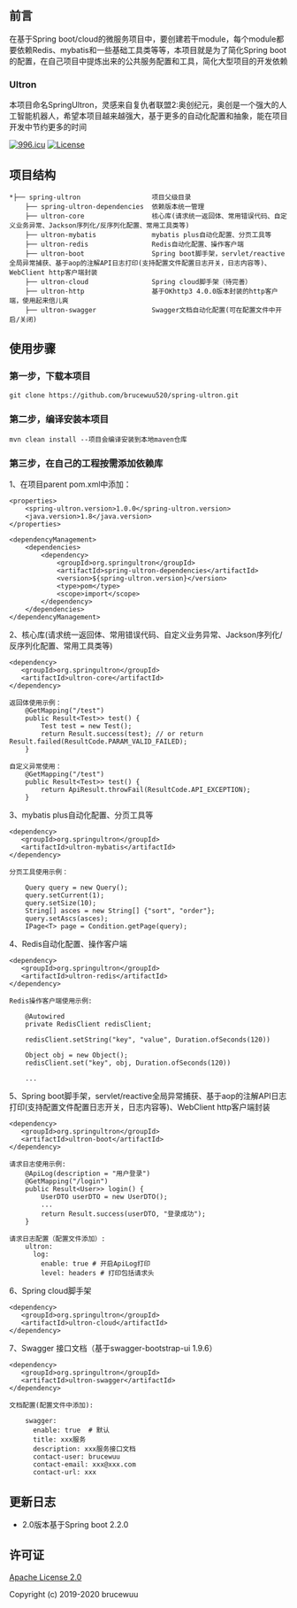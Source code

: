 ## 前言
在基于Spring boot/cloud的微服务项目中，要创建若干module，每个module都要依赖Redis、mybatis和一些基础工具类等等，本项目就是为了简化Spring boot的配置，在自己项目中提炼出来的公共服务配置和工具，简化大型项目的开发依赖

### Ultron
本项目命名SpringUltron，灵感来自复仇者联盟2:奥创纪元，奥创是一个强大的人工智能机器人，希望本项目越来越强大，基于更多的自动化配置和抽象，能在项目开发中节约更多的时间

[![996.icu](https://img.shields.io/badge/link-996.icu-red.svg)](https://996.icu)
[![License](https://img.shields.io/badge/apache-2.0-blue.svg?style=flat)](http://www.apache.org/licenses/ "Feel free to contribute.")

## 项目结构
```shell
*├── spring-ultron                  项目父级目录
    ├── spring-ultron-dependencies  依赖版本统一管理
    ├── ultron-core                 核心库(请求统一返回体、常用错误代码、自定义业务异常、Jackson序列化/反序列化配置、常用工具类等)
    ├── ultron-mybatis              mybatis plus自动化配置、分页工具等
    ├── ultron-redis                Redis自动化配置、操作客户端
    ├── ultron-boot                 Spring boot脚手架，servlet/reactive全局异常捕获、基于aop的注解API日志打印(支持配置文件配置日志开关，日志内容等)、WebClient http客户端封装
    ├── ultron-cloud                Spring cloud脚手架（待完善）
    ├── ultron-http                 基于OKhttp3 4.0.0版本封装的http客户端，使用起来倍儿爽
    ├── ultron-swagger              Swagger文档自动化配置(可在配置文件中开启/关闭)
```    

## 使用步骤

### 第一步，下载本项目

    git clone https://github.com/brucewuu520/spring-ultron.git
    
### 第二步，编译安装本项目

    mvn clean install --项目会编译安装到本地maven仓库
    
### 第三步，在自己的工程按需添加依赖库

1、在项目parent pom.xml中添加：

    <properties>
        <spring-ultron.version>1.0.0</spring-ultron.version>
        <java.version>1.8</java.version>
    </properties>

    <dependencyManagement>
        <dependencies>
            <dependency>
                <groupId>org.springultron</groupId>
                <artifactId>spring-ultron-dependencies</artifactId>
                <version>${spring-ultron.version}</version>
                <type>pom</type>
                <scope>import</scope>
            </dependency>
        </dependencies>
    </dependencyManagement>

2、核心库(请求统一返回体、常用错误代码、自定义业务异常、Jackson序列化/反序列化配置、常用工具类等)

    <dependency>
       <groupId>org.springultron</groupId>
       <artifactId>ultron-core</artifactId>
    </dependency>
    
    返回体使用示例：
        @GetMapping("/test")
        public Result<Test>> test() {
            Test test = new Test();
            return Result.success(test); // or return Result.failed(ResultCode.PARAM_VALID_FAILED);
        }
        
    自定义异常使用：
        @GetMapping("/test")
        public Result<Test>> test() {
            return ApiResult.throwFail(ResultCode.API_EXCEPTION);
        }
        
3、mybatis plus自动化配置、分页工具等

    <dependency>
       <groupId>org.springultron</groupId>
       <artifactId>ultron-mybatis</artifactId>
    </dependency> 
    
    分页工具使用示例：
    
        Query query = new Query();
        query.setCurrent(1);
        query.setSize(10);
        String[] asces = new String[] {"sort", "order"};
        query.setAscs(asces);
        IPage<T> page = Condition.getPage(query);
 
    
4、Redis自动化配置、操作客户端

    <dependency>
       <groupId>org.springultron</groupId>
       <artifactId>ultron-redis</artifactId>
    </dependency>
    
    Redis操作客户端使用示例:
    
        @Autowired
        private RedisClient redisClient;
     
        redisClient.setString("key", "value", Duration.ofSeconds(120))
        
        Object obj = new Object();
        redisClient.set("key", obj, Duration.ofSeconds(120))
        
        ...
    
5、Spring boot脚手架，servlet/reactive全局异常捕获、基于aop的注解API日志打印(支持配置文件配置日志开关，日志内容等)、WebClient http客户端封装

    <dependency>
       <groupId>org.springultron</groupId>
       <artifactId>ultron-boot</artifactId>
    </dependency>
    
    请求日志使用示例:
        @ApiLog(description = "用户登录")
        @GetMapping("/login")
        public Result<User>> login() {
            UserDTO userDTO = new UserDTO();
            ...
            return Result.success(userDTO, "登录成功");
        }
        
    请求日志配置（配置文件添加）:
        ultron:
          log:
            enable: true # 开启ApiLog打印
            level: headers # 打印包括请求头
    
6、Spring cloud脚手架

    <dependency>
       <groupId>org.springultron</groupId>
       <artifactId>ultron-cloud</artifactId>
    </dependency>           

7、Swagger 接口文档（基于swagger-bootstrap-ui 1.9.6）

    <dependency>
       <groupId>org.springultron</groupId>
       <artifactId>ultron-swagger</artifactId>
    </dependency> 
    
    文档配置(配置文件中添加):
    
        swagger:
          enable: true  # 默认
          title: xxx服务
          description: xxx服务接口文档
          contact-user: brucewuu
          contact-email: xxx@xxx.com
          contact-url: xxx
                

## 更新日志
* 2.0版本基于Spring boot 2.2.0               
                
## 许可证

[Apache License 2.0](https://github.com/brucewuu520/spring-ultron/blob/master/LICENSE)

Copyright (c) 2019-2020 brucewuu    